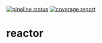 [![pipeline status](https://gitlab.iwstudio.hu/u-foka/reactor/badges/master/pipeline.svg)](https://gitlab.iwstudio.hu/u-foka/reactor/commits/master)
[![coverage report](https://gitlab.iwstudio.hu/u-foka/reactor/badges/master/coverage.svg)](https://gitlab.iwstudio.hu/u-foka/reactor/commits/master)

reactor
===========
